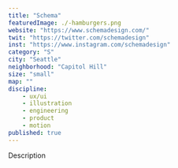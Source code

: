 ```yaml
---
title: "Schema"
featuredImage: ./-hamburgers.png
website: "https://www.schemadesign.com/"
twit: "https://twitter.com/schemadesign"
inst: "https://www.instagram.com/schemadesign"
category: "S"
city: "Seattle"
neighborhood: "Capitol Hill"
size: "small"
map: ""
discipline:
    - ux/ui
    - illustration
    - engineering
    - product
    - motion
published: true
---
```


Description
